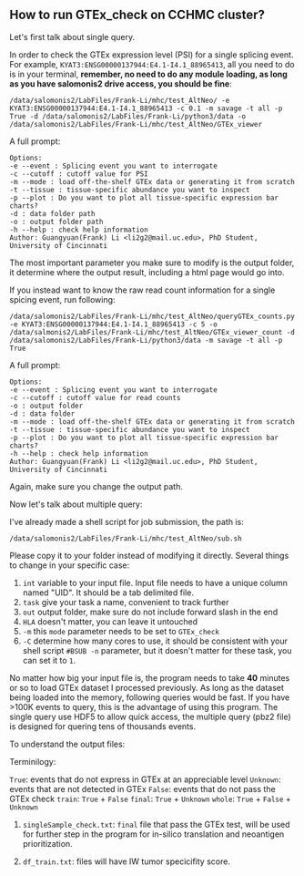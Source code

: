 ## How to run GTEx_check on CCHMC cluster?

Let's first talk about single query.

In order to check the GTEx expression level (PSI) for a single splicing event. For example, `KYAT3:ENSG00000137944:E4.1-I4.1_88965413`, all you need to do is in your terminal, **remember, no need to do any module loading, as long as you have salomonis2 drive access, you should be fine**:

```
/data/salomonis2/LabFiles/Frank-Li/mhc/test_AltNeo/ -e KYAT3:ENSG00000137944:E4.1-I4.1_88965413 -c 0.1 -m savage -t all -p True -d /data/salomonis2/LabFiles/Frank-Li/python3/data -o /data/salomonis2/LabFiles/Frank-Li/mhc/test_AltNeo/GTEx_viewer
```

A full prompt:

```
Options:
-e --event : Splicing event you want to interrogate
-c --cutoff : cutoff value for PSI
-m --mode : load off-the-shelf GTEx data or generating it from scratch
-t --tissue : tissue-specific abundance you want to inspect
-p --plot : Do you want to plot all tissue-specific expression bar charts?
-d : data folder path
-o : output folder path
-h --help : check help information 
Author: Guangyuan(Frank) Li <li2g2@mail.uc.edu>, PhD Student, University of Cincinnati
```

The most important parameter you make sure to modify is the output folder, it determine where the output result, including a html page would go into.


If you instead want to know the raw read count information for a single spicing event, run following:

```
/data/salomonis2/LabFiles/Frank-Li/mhc/test_AltNeo/queryGTEx_counts.py -e KYAT3:ENSG00000137944:E4.1-I4.1_88965413 -c 5 -o /data/salmonis2/LabFiles/Frank-Li/mhc/test_AltNeo/GTEx_viewer_count -d /data/salomonis2/LabFiles/Frank-Li/python3/data -m savage -t all -p True
```

A full prompt:

```
Options:
-e --event : Splicing event you want to interrogate
-c --cutoff : cutoff value for read counts
-o : output folder
-d : data folder
-m --mode : load off-the-shelf GTEx data or generating it from scratch
-t --tissue : tissue-specific abundance you want to inspect
-p --plot : Do you want to plot all tissue-specific expression bar charts?
-h --help : check help information 
Author: Guangyuan(Frank) Li <li2g2@mail.uc.edu>, PhD Student, University of Cincinnati
```

Again, make sure you change the output path.



Now let's talk about multiple query:

I've already made a shell script for job submission, the path is:

```
/data/salomonis2/LabFiles/Frank-Li/mhc/test_AltNeo/sub.sh
```

Please copy it to your folder instead of modifying it directly. Several things to change in your specific case:

1. `int` variable to your input file. Input file needs to have a unique column named "UID". It should be a tab delimited file.
2. `task` give your task a name, convenient to track further
3. `out` output folder, make sure do not include forward slash in the end
4. `HLA` doesn't matter, you can leave it untouched
5. `-m` this `mode` parameter needs to be set to `GTEx_check`
6. `-C` determine how many cores to use, it should be consistent with your shell script `#BSUB -n` parameter, but it doesn't matter for these task, you can set it to `1`.

No matter how big your input file is, the program needs to take **40** minutes or so to load GTEx dataset I processed previously. As long as the dataset being loaded into the memory, following queries would be fast. If you have >100K events to query, this is the advantage of using this program. The single query use HDF5 to allow quick access, the multiple query (pbz2 file) is designed for quering tens of thousands events.

To understand the output files:

Terminilogy:

`True`: events that do not express in GTEx at an appreciable level
`Unknown`: events that are not detected in GTEx
`False`: events that do not pass the GTEx check
`train`: `True` + `False`
`final`: `True` + `Unknown`
`whole`: `True` + `False` + `Unknown`

1. `singleSample_check.txt`: `final` file that pass the GTEx test, will be used for further step in the program for in-silico translation and neoantigen prioritization. 

2. `df_train.txt`: files will have IW tumor specicifity score.



